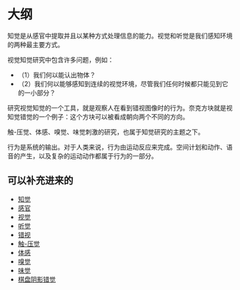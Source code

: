 
# 大纲

知觉是从感官中提取并且以某种方式处理信息的能力。视觉和听觉是我们感知环境的两种最主要方式。

视觉知觉研究中包含许多问题，例如：

- （1）我们何以能认出物体？
- （2）我们何以能够感知到连续的视觉环境，尽管我们任何时候都只能见到它的一小部分？

研究视觉知觉的一个工具，就是观察人在看到错视图像时的行为。奈克方块就是视知觉错觉的一个例子：这个方块可以被看成朝向两个不同的方向。

触-压觉、体感、嗅觉、味觉刺激的研究，也属于知觉研究的主题之下。

行为是系统的输出。对于人类来说，行为由运动反应来完成。空间计划和动作、语音的产生，以及复杂的运动动作都属于行为的一部分。



## 可以补充进来的

- [知觉](https://zh.wikipedia.org/wiki/知觉)
- [感官](https://zh.wikipedia.org/wiki/感官)
- [视觉](https://zh.wikipedia.org/wiki/视觉)
- [听觉](https://zh.wikipedia.org/wiki/听觉)
- [错视](https://zh.wikipedia.org/wiki/错视)
- [触-压觉](https://zh.wikipedia.org/wiki/触-压觉)
- [体感](https://zh.wikipedia.org/wiki/体感)
- [嗅觉](https://zh.wikipedia.org/wiki/嗅觉)
- [味觉](https://zh.wikipedia.org/wiki/味觉)
- [棋盘阴影错觉](https://zh.wikipedia.org/wiki/棋盤陰影錯覺)
